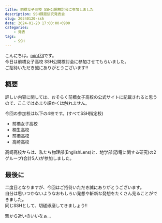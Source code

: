 ```yaml
---
title: 前橋女子高校 SSH公開検討会に参加しました
description: SSH課題研究発表会
slug: 20240120-ssh
date: 2024-01-20 17:00:00+0900
categories:
    - 発表
tags:
    - SSH
---
```


こんにちは。[mint73](https://github.com/mint73)です。<br />
今日は前橋女子高校 SSH公開検討会に参加させてもらいました。<br />
ご招待いただき誠にありがとうございます!!

## 概要
詳しい内容に関しては、おそらく前橋女子高校の公式サイトに記載されると思うので、ここではあまり細かくは触れません。

今回の参加校は以下の4校です。(すべてSSH指定校)
- 前橋女子高校
- 桐生高校
- 前橋高校
- 高崎高校

高崎高校からは、私たち物理部(EnglishLens)と、地学部(恐竜に関する研究)の2グループ(合計5人)が参加しました。

## 最後に
二度目となりますが、今回はご招待いただき誠にありがとうございます。<br />
自分は思いつかないようなおもしろい発想や斬新な発想をたくさん見ることができました。<br />
同じSSHとして、切磋琢磨してきましょう!!

駅から近いのいいなぁ…
